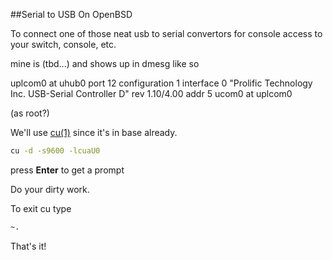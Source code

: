 ##Serial to USB On OpenBSD 

To connect one of those neat usb to serial convertors for console access to your switch, console, etc. 

mine is (tbd...) and shows up in dmesg like so

uplcom0 at uhub0 port 12 configuration 1 interface 0 "Prolific Technology Inc. USB-Serial Controller D" rev 1.10/4.00 addr 5
ucom0 at uplcom0

(as root?)

We'll use [cu(1)](http://man.openbsd.org/OpenBSD-current/man1/cu.1) since it's in base already.
```bash
cu -d -s9600 -lcuaU0
```
press **Enter** to get a prompt

Do your dirty work.  

To exit cu type

```bash
~.
```

That's it!


